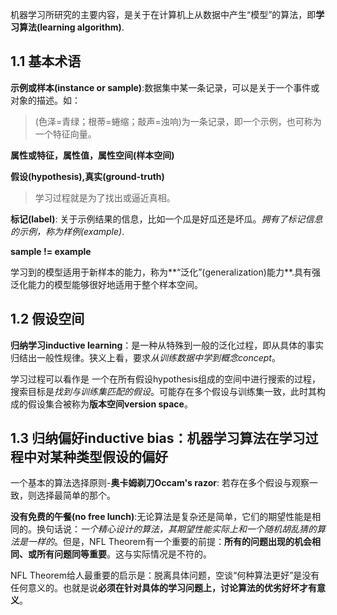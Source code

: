机器学习所研究的主要内容，是关于在计算机上从数据中产生“模型”的算法，即**学习算法(learning algorithm)**.

## 1.1 基本术语
**示例或样本(instance or sample)**:数据集中某一条记录，可以是关于一个事件或对象的描述。如：
> (色泽=青绿；根蒂=蜷缩；敲声=浊响)为一条记录，即一个示例，也可称为一个特征向量。

**属性或特征，属性值，属性空间(样本空间)**

**假设(hypothesis),真实(ground-truth)**
> 学习过程就是为了找出或逼近真相。

**标记(label)**: 关于示例结果的信息，比如一个瓜是好瓜还是坏瓜。*拥有了标记信息的示例，称为样例(example)*.

**sample != example**

学习到的模型适用于新样本的能力，称为**“泛化”(generalization)能力**.具有强泛化能力的模型能够很好地适用于整个样本空间。

## 1.2 假设空间
**归纳学习inductive learning**：是一种从特殊到一般的泛化过程，即从具体的事实归结出一般性规律。狭义上看，要求*从训练数据中学到概念concept*。

学习过程可以看作是 一个在所有假设hypothesis组成的空间中进行搜索的过程，搜索目标是*找到与训练集匹配的假设*。可能存在多个假设与训练集一致，此时其构成的假设集合被称为**版本空间version space**。
## 1.3 归纳偏好inductive bias：机器学习算法在学习过程中对某种类型假设的偏好
一个基本的算法选择原则-**奥卡姆剃刀Occam's razor**: 若存在多个假设与观察一致，则选择最简单的那个。

**没有免费的午餐(no free lunch)**:无论算法是复杂还是简单，它们的期望性能是相同的。换句话说：*一个精心设计的算法，其期望性能实际上和一个随机胡乱猜的算法是一样的*。但是，NFL Theorem有一个重要的前提：**所有的问题出现的机会相同、或所有问题同等重要**。这与实际情况是不符的。

NFL Theorem给人最重要的启示是：脱离具体问题，空谈“何种算法更好”是没有任何意义的。也就是说**必须在针对具体的学习问题上，讨论算法的优劣好坏才有意义**。

